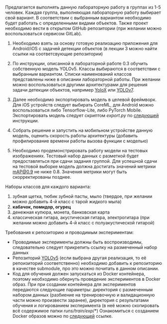 

Предлагается выполнять данную лабораторную работу в группах из 1-5 человек. Каждая группа, выполняющая лабораторную работу выбирает свой вариант. В соответствии с выбранным вариантом необходимо будет работать с определенными видами объектов. Также проект необходимо вести в открытом GitHub репозитории (при желании можно воспользоваться сервисом GitLab).

1. Необходимо взять за основу готовую реализацию приложения для Android/iOS с задачей детекции объектов (в лекции 3 можно найти ссылки на соответсвующие репозитории)

2. По инструкции, описанной в лабораторной работе 0.3 обучить собственную модель YOLOv5. Классы выбираются в соответствии с выбранным вариантом. Списки наименований классов представлены ниже в описании лабораторной работы. При желании можно воспользоваться другими архитектурами для решения задачи детекции объектов, например [YoloX](https://github.com/Megvii-BaseDetection/YOLOX) или [YOLOv7](https://github.com/WongKinYiu/yolov7).

3. Далее необходимо экспортировать модель в целевой фреймворк. Для iOS устройств следует выбирать CoreML, для Android можно воспользоваться либо Tensorflow-Lite, либо PyTorch Mobile. Экспортировать модель следует скриптом *export.py* по [следующей](https://github.com/ultralytics/yolov5/issues/251) инструкции.

4. Собрать решение и запустить на мобильном устройстве данную модель, оценить скорость работы архитектуры (добавить профилирование времени работы вызова функции с моделью)

5. Необходимо продемонстрировать работу модели на тестовых изображениях. Тестовый набор данных с разметкой будет предоставляться при сдачи задания группой. Для успешной сдачи на тестовой выборке модель должна достигать значений метрики mAP@0.9 не ниже 0.8. Значения метрики могут быть скорректированы позднее.

Наборы классов для каждого варианта:

1. зубная щетка, тюбик зубной пасты, мыло (твердое, при желании можно добавить 4-й класс с тарой жидкого мыла)
2. **кабачок, помидор, огурец**
3. денежная купюра, монета, банковская карта
4. классическая гитара, акустическая гитара, электрогитара (при желании можно добавить 4-й класс с полуакустической гитарой)

Требования к репозиторию и проводимым экспериментам:

- Проводимые эксперименты должны быть воспроизводимы, следовательно следует прикрепить ссылку на размеченный набор данных
- Репозиторий [YOLOv5](https://github.com/ultralytics/yolov5) (если выбрана другая реализация, то её репоизиторий соответственно) необходимо добавить к репозиторию в качестве submodule, про это можно почитать в данном описании.
- Код для обучения должен запускаться из Docker контейнера, поэтому необходимо обернуть проведение экспериментов в Docker образ. При при создании контейнера для экспериментов передаются следующие параметры: 
    директория с размеченным набором данных (разбиение на тренировочную и валидационную части можно произвести заранее), директория с результатами обучения и логированием эксперимента (в неё можно скопировать всё содержимое папки *runs/train/exp*/*) 
    Ознакомиться с созданием Docker образов можно по [следующей](https://dker.ru/docs/docker-engine/learn-by-example/build-your-own-images/) ссылке.
